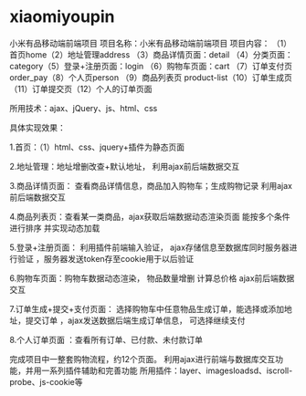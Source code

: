 # xiaomiyoupin
小米有品移动端前端项目
项目名称：小米有品移动端前端项目 项目内容： （1）首页home（2）地址管理address （3）商品详情页面：detail （4）分类页面：category（5）登录+注册页面：login （6）购物车页面：cart （7）订单支付页order_pay（8）个人页person
（9）商品列表页 product-list（10）订单生成页（11）订单提交页（12）个人的订单页面 

所用技术：ajax、jQuery、js、html、css

具体实现效果：
 
1.首页：（1）html、css、jquery+插件为静态页面

2.地址管理：地址增删改查+默认地址， 利用ajax前后端数据交互

3.商品详情页面： 查看商品详情信息，商品加入购物车；生成购物记录 利用ajax前后端数据交互

4.商品列表页：查看某一类商品，ajax获取后端数据动态渲染页面 能按多个条件进行排序 并实现动态加载 

5.登录+注册页面： 利用插件前端输入验证， ajax存储信息至数据库同时服务器进行验证 ，服务器发送token存至cookie用于以后验证

6.购物车页面：购物车数据动态渲染， 物品数量增删 计算总价格 ajax前后端数据交互

7.订单生成+提交+支付页面： 选择购物车中任意物品生成订单，能选择或添加地址，提交订单 ，ajax发送数据后端生成订单信息， 可选择继续支付

8.个人订单页面 ：查看所有订单、已付款、未付款订单

完成项目中一整套购物流程，约12个页面。 利用ajax进行前端与数据库交互功能，并用一系列插件辅助和完善功能 所用插件：layer、imagesloadsd、iscroll-probe、js-cookie等
